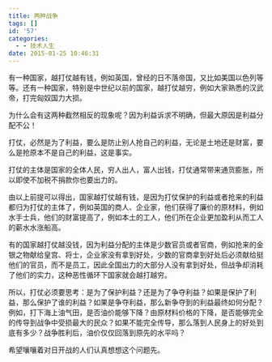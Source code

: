 ```yaml
---
title: 两种战争
tags: []
id: '57'
categories:
  - - 技术人生
date: 2015-01-25 10:46:31
---
```


有一种国家，越打仗越有钱，例如英国，曾经的日不落帝国，又比如美国以色列等等。还有一种国家，特别是中世纪以前的国家，越打仗越穷，例如大家熟悉的汉武帝，打完匈奴国力大损。

为什么会有这两种截然相反的现象呢？因为利益诉求不明确，但最大原因是利益分配不公！

打仗，必然是为了利益，要么是防止别人抢自己的利益，无论是土地还是财富，要么是抢原本不是自己的利益，这是事实。

打仗的主体是国家的全体人民，穷人出人，富人出钱，打仗通常带来通货膨胀，所以即使不加税不捐款你也要出力的。

由以上前提可以得出，国家越打仗越有钱，是因为打仗保护的利益或者抢来的利益都归为打仗的主体了，例如英国的商人、企业家，他们获得了廉价的原材料，例如水手士兵，他们的财富提高了，例如本土的工人，他们所在企业更加盈利从而工人的薪水水涨船高。

有的国家越打仗越没钱，因为利益分配的主体是少数官员或者官商，例如抢来的金银之物献给皇宫、将士，企业家没有拿到好处，少数的官商拿到好处后必须献给挺他们的官员，而不是员工，因此全国出力的大部分人没有拿到好处，但战争却消耗了他们的实力，这种恶性循环下国家就会越打越穷。

所以，打仗必须要思考：是为了保护利益？还是为了争夺利益？如果是保护了利益，那么保护了谁的利益？如果是争夺利益，那么新争夺到的利益最终如何分配？例如，打下海上油气田，是否油价能够下降？由原材料价格的下降，是否能够完全的传导到战争中受损最大的民众？如果不能完全传导，那么落到人民身上的好处到底有多少？战争胜利后，油价仅仅回落到原先的水平吗？

希望嚷嚷着对日开战的人们认真想想这个问题先。